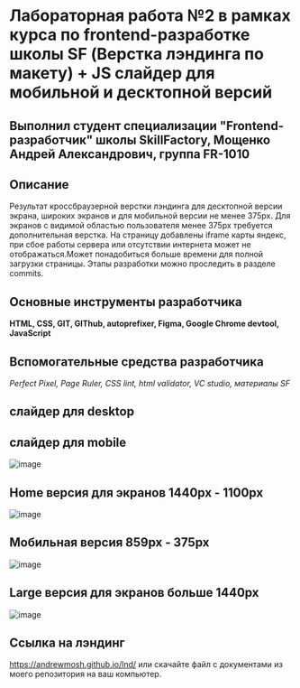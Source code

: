 # Лабораторная работа №2 в рамках курса по frontend-разработке школы SF (Верстка лэндинга по макету) + JS слайдер для мобильной и десктопной версий

## Выполнил студент специализации "Frontend-разработчик" школы SkillFactory, Мощенко Андрей Александрович, группа FR-1010

## Описание

Результат кроссбраузерной верстки лэндинга для десктопной версии экрана, широких экранов и для мобильной версии не менее 375px. Для экранов с видимой областью пользователя менее 375px требуется дополнительная верстка. На страницу добавлены iframe карты яндекс, при сбое работы сервера или отсутствии интернета может не отображаться.Может понадобиться больше времени для полной загрузки страницы. Этапы разработки можно проследить в разделе commits.

## Основные инструменты разработчика

**HTML, CSS, GIT, GIThub, autoprefixer, Figma, Google Chrome devtool, JavaScript**

## Вспомогательные средства разработчика

_Perfect Pixel, Page Ruler, CSS lint, html validator, VC studio, материалы SF_

## слайдер для desktop

## слайдер для mobile

![image](https://github.com/AndrewMosh/lnd/blob/main/images/mobile-slider.gif)

## Home версия для экранов 1440px - 1100px

![image](https://github.com/AndrewMosh/lnd/blob/main/images/home.gif)

## Мобильная версия 859px - 375px

![image](https://github.com/AndrewMosh/lnd/blob/main/images/mobile.gif)

## Large версия для экранов больше 1440px

![image](https://github.com/AndrewMosh/lnd/blob/main/images/large.gif)

## Ссылка на лэндинг

https://andrewmosh.github.io/lnd/ или скачайте файл с документами из моего репозитория на ваш компьютер.
